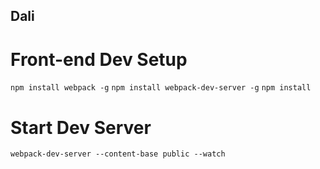 Dali
------------------------------------

# Front-end Dev Setup

`npm install webpack -g`
`npm install webpack-dev-server -g`
`npm install`

# Start Dev Server

`webpack-dev-server --content-base public --watch`
